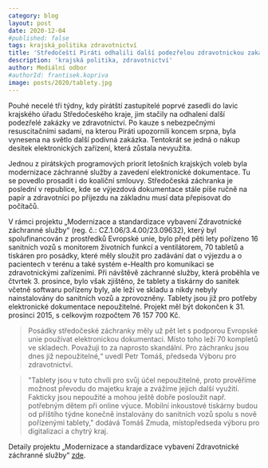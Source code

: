 ```yaml
---
category: blog
layout: post
date: 2020-12-04
#published: false
tags: krajská_politika zdravotnictví
title: 'Středočeští Piráti odhalili další podezřelou zdravotnickou zakázku'
description: 'krajská politika, zdravotnictví'
author: Mediální odbor
#authorId: frantisek.kopriva
image: posts/2020/tablety.jpg
---
```


Pouhé necelé tři týdny, kdy pirátští zastupitelé poprvé zasedli do lavic krajského úřadu Středočeského kraje, jim stačily na odhalení další podezřelé zakázky ve zdravotnictví. Po kauze s nebezpečnými resuscitačními sadami, na kterou Piráti upozornili koncem srpna, byla vynesena na světlo další podivná zakázka. Tentokrát se jedná o nákup desítek elektronických zařízení, která zůstala nevyužita.

Jednou z pirátských programových priorit letošních krajských voleb byla modernizace záchranné služby a zavedení elektronické dokumentace. Tu se povedlo prosadit i do koaliční smlouvy. Středočeská záchranka je poslední v republice, kde se výjezdová dokumentace stále píše ručně na papír a zdravotníci po příjezdu na základnu musí data přepisovat do počítačů.

V rámci projektu „Modernizace a standardizace vybavení Zdravotnické záchranné služby“ (reg. č.: CZ.1.06/3.4.00/23.09632), který byl spolufinancován z prostředků Evropské unie, bylo před pěti lety pořízeno 16 sanitních vozů s monitorem životních funkcí a ventilátorem, 70 tabletů a tiskáren pro posádky, které měly sloužit pro zadávání dat o výjezdu a o pacientech v terénu a také systém e-Health pro komunikaci se zdravotnickými zařízeními. Při návštěvě záchranné služby, která proběhla ve čtvrtek 3. prosince, bylo však zjištěno, že tablety a tiskárny do sanitek včetně softwaru pořízeny byly, ale leží ve skladu a nikdy nebyly nainstalovány do sanitních vozů a zprovozněny. Tablety jsou již pro potřeby elektronické dokumentace nepoužitelné. Projekt měl být dokončen k 31. prosinci 2015, s celkovým rozpočtem 76 157 700 Kč.

> Posádky středočeské záchranky měly už pět let s podporou Evropské unie používat elektronickou dokumentaci. Místo toho leží 70 kompletů ve skladech. Považuji to za naprosto skandální. Pro záchranku jsou dnes již nepoužitelné,“ uvedl Petr Tomáš, předseda Výboru pro zdravotnictví.

> "Tablety jsou v tuto chvíli pro svůj účel nepoužitelné, proto prověříme možnost převodu do majetku kraje a zvážíme jejich další využití. Fakticky jsou nepoužité a mohou ještě dobře posloužit např. potřebným dětem při online výuce. Mobilní inkoustové tiskárny budou od příštího týdne konečně instalovány do sanitních vozů spolu s nově pořízenými tablety," dodává Tomáš Zmuda, místopředseda výboru pro digitalizaci a chytrý kraj.

Detaily projektu „Modernizace a standardizace vybavení Zdravotnické záchranné služby“ [zde](https://www.uszssk.cz/wp-content/uploads/2016/01/ZZS_S%C4%8DK-23-Publicita_nahrada.pdf).
